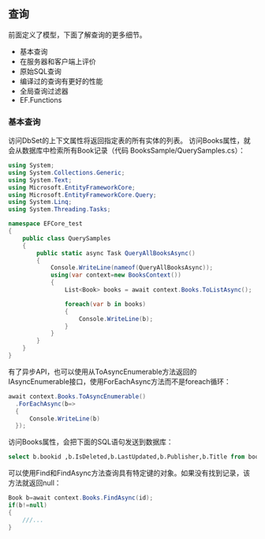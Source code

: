 ## 查询
前面定义了模型，下面了解查询的更多细节。
- 基本查询
- 在服务器和客户端上评价
- 原始SQL查询
- 编译过的查询有更好的性能
- 全局查询过滤器
- EF.Functions

### 基本查询
访问DbSet的上下文属性将返回指定表的所有实体的列表。
访问Books属性，就会从数据库中检索所有Book记录（代码 BooksSample/QuerySamples.cs）：

```csharp
using System;
using System.Collections.Generic;
using System.Text;
using Microsoft.EntityFrameworkCore;
using Microsoft.EntityFrameworkCore.Query;
using System.Linq;
using System.Threading.Tasks;

namespace EFCore_test
{
    public class QuerySamples
    {
        public static async Task QueryAllBooksAsync()
        {
            Console.WriteLine(nameof(QueryAllBooksAsync));
            using(var context=new BooksContext())
            {
                List<Book> books = await context.Books.ToListAsync();

                foreach(var b in books)
                {
                    Console.WriteLine(b);
                }
            }
        }
    }
}

```

有了异步API，也可以使用从ToAsyncEnumerable方法返回的IAsyncEnumerable接口，使用ForEachAsync方法而不是foreach循环：
```csharp
await context.Books.ToAsyncEnumerable()
  .ForEachAsync(b=>
  {
      Console.WriteLine(b)
  });

```

访问Books属性，会把下面的SQL语句发送到数据库：
```sql
select b.bookid ,b.IsDeleted,b.LastUpdated,b.Publisher,b.Title from books as b;
```

可以使用Find和FindAsync方法查询具有特定键的对象。如果没有找到记录，该方法就返回null：

```csharp
Book b=await context.Books.FindAsync(id);
if(b!=null)
{
    ///...
}
```
